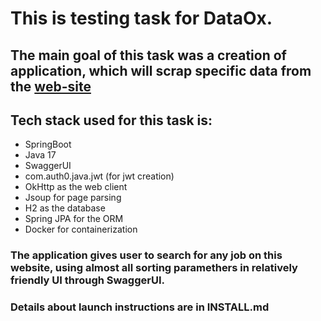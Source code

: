 # This is testing task for DataOx.
## The main goal of this task was a creation of application, which will scrap specific data from the [web-site](jobs.techstars.com)
## Tech stack used for this task is:
- SpringBoot
- Java 17
- SwaggerUI
- com.auth0.java.jwt (for jwt creation)
- OkHttp as the web client
- Jsoup for page parsing
- H2 as the database
- Spring JPA for the ORM
- Docker for containerization
### The application gives user to search for any job on this website, using almost all sorting paramethers in relatively friendly UI through SwaggerUI.
### Details about launch instructions are in INSTALL.md
